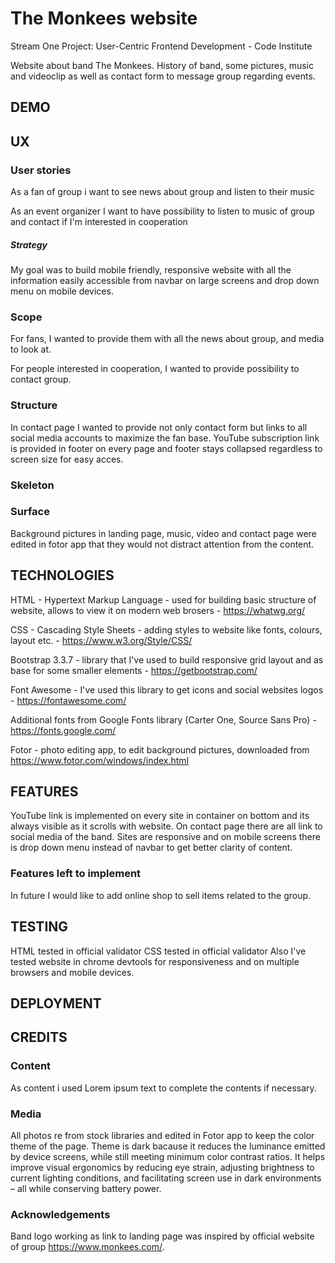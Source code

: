 # The Monkees website

Stream One Project: User-Centric Frontend Development - Code Institute

Website about band The Monkees. History of band, some pictures, music and videoclip as well as contact form to message group regarding events. 

## DEMO



## UX

### User stories

As a fan of group i want to see news about group and listen to their music

As an event organizer I want to have possibility to listen to music of group and contact if I'm interested in cooperation  

##### Strategy

My goal was to build mobile friendly, responsive website with all the information easily accessible from navbar on large screens and drop down menu on mobile devices.

### Scope

For fans, I wanted to provide them with all the news about group, and media to look at.

For people interested in cooperation, I wanted to provide possibility to contact group.

### Structure

In contact page I wanted to provide not only contact form but links to all social media accounts to maximize the fan base. YouTube subscription link is provided in footer on every page  and footer stays collapsed regardless to screen size for easy acces.

### Skeleton



### Surface

Background pictures in landing page, music, video and contact page were edited in fotor app that they would not distract attention from the content.

## TECHNOLOGIES

HTML - Hypertext Markup Language - used for building basic structure of website, allows to view it on modern web brosers - https://whatwg.org/

CSS - Cascading Style Sheets - adding styles to website like fonts, colours, layout etc. - https://www.w3.org/Style/CSS/

Bootstrap 3.3.7 - library that I've used to build responsive grid layout and as base for some smaller elements - https://getbootstrap.com/

Font Awesome - I've used this library to get icons and social websites logos - https://fontawesome.com/

Additional fonts from Google Fonts library (Carter One, Source Sans Pro) - https://fonts.google.com/

Fotor - photo editing app, to edit background pictures, downloaded from https://www.fotor.com/windows/index.html

## FEATURES

YouTube link is implemented on every site in container on bottom and its always visible as it scrolls with website. On contact page there are all link to social media of the band. Sites are responsive and on mobile screens there is drop down menu instead of navbar to get better clarity of content.

### Features left to implement

In future I would like to add online shop to sell items related to the group.

## TESTING

HTML tested in official validator
CSS tested in official validator
Also I've tested website in chrome devtools for responsiveness and on multiple browsers and mobile devices. 

## DEPLOYMENT

## CREDITS

### Content

As content i used Lorem ipsum text to complete the contents if necessary. 

### Media

All photos re from stock libraries and edited in Fotor app to keep the color theme of the page. Theme is dark bacause it reduces the luminance emitted by device screens, while still meeting minimum color contrast ratios. It helps improve visual ergonomics by reducing eye strain, adjusting brightness to current lighting conditions, and facilitating screen use in dark environments – all while conserving battery power.

### Acknowledgements

Band logo working as link to landing page was inspired by official website of group https://www.monkees.com/.





